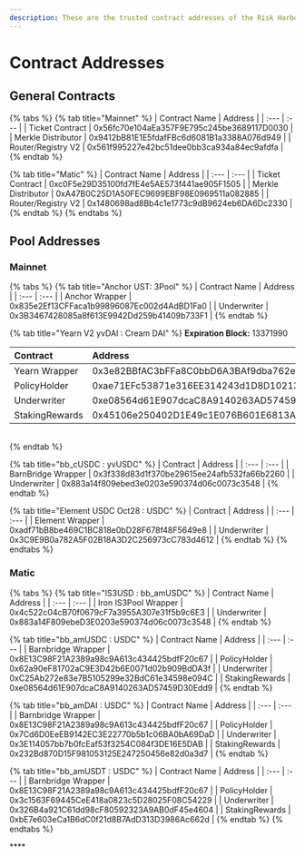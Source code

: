 ```yaml
---
description: These are the trusted contract addresses of the Risk Harbor protocol
---
```


# Contract Addresses

## **General Contracts**

{% tabs %}
{% tab title="Mainnet" %}
| Contract Name | Address |
| :--- | :--- |
| Ticket Contract | 0x56fc70e104aEa357F9E795c245be3689117D0030 |
| Merkle Distributor | 0x9412bB81E1E5fdafFBc6d6081B1a3388A076d949 |
| Router/Registry V2 | 0x561f995227e42bc51dee0bb3ca934a84ec9afdfa |
{% endtab %}

{% tab title="Matic" %}
| Contract Name | Address |
| :--- | :--- |
| Ticket Contract | 0xc0F5e29D35100fd7fE4e5AE573f441ae905F1505 |
| Merkle Distributor | 0xA47B0C25D1A50FEC9699EBF98E0969511a082885 |
| Router/Registry V2 | 0x1480698ad8Bb4c1e1773c9dB9624eb6DA6Dc2330 |
{% endtab %}
{% endtabs %}

## **Pool Addresses**

### Mainnet

{% tabs %}
{% tab title="Anchor UST: 3Pool" %}
| Contract Name | Address |
| :--- | :--- |
| Anchor Wrapper | 0x835e2Ef13CFFaca1b99896087Ec002d4AdBD1Fa0 |
| Underwriter | ​0x3B3467428085a8f613E9942Dd259b41409b733F1​ |
{% endtab %}

{% tab title="Yearn V2 yvDAI : Cream DAI" %}
**Expiration Block:** 13371990

| Contract | Address |
| :--- | :--- |
| Yearn Wrapper | 0x3e82BBfAC3bFFa8C0bbD6A3BAf9dba762eB7083B |
| PolicyHolder | 0xae71EFc53871e316EE314243d1D8D10213B84e7C |
| Underwriter | 0xe08564d61E907dcaC8A9140263AD57459D30Edd9 |
| StakingRewards | 0x45106e250402D1E49c1E076B601E6813A6AB7f52 |

|  |
| :--- |
{% endtab %}

{% tab title="bb\_cUSDC : yvUSDC" %}
| Contract | Address |
| :--- | :--- |
| BarnBridge Wrapper | 0x3f338d83d1f370be29615ee24afb532fa66b2260 |
| Underwriter | 0x883a14f809ebed3e0203e590374d06c0073c3548 |
{% endtab %}

{% tab title="Element USDC Oct28 : USDC" %}
| Contract | Address |
| :--- | :--- |
| Element Wrapper | 0xadf71bB8be469C1BC818e0bD28F678f48F5649e8 |
| Underwriter | 0x3C9E9B0a782A5F02B18A3D2C256973cC783d4612 |
{% endtab %}
{% endtabs %}

### **Matic**

{% tabs %}
{% tab title="IS3USD : bb\_amUSDC" %}
| Contract Name | Address |
| :--- | :--- |
| Iron IS3Pool Wrapper | 0x4c522c04cB70f0679cF7a3955A307e31f5b9c6E3 |
| Underwriter | 0x883a14F809ebeD3E0203e590374d06c0073c3548 |
{% endtab %}

{% tab title="bb\_amUSDC : USDC" %}
| Contract Name | Address |
| :--- | :--- |
| Barnbridge Wrapper | 0x8E13C98F21A2389a98c9A613c434425bdfF20c67 |
| PolicyHolder | ​0x62a90eF81702aC9E3D42b6E0071d02b909BdDA3f​ |
| Underwriter | 0xC25Ab272e83e7B5105299e32BdC61e34598e094C |
| StakingRewards | ​0xe08564d61E907dcaC8A9140263AD57459D30Edd9​ |
{% endtab %}

{% tab title="bb\_amDAI : USDC" %}
| Contract Name | Address |
| :--- | :--- |
| Barnbridge Wrapper | 0x8E13C98F21A2389a98c9A613c434425bdfF20c67 |
| PolicyHolder | ​0x7Cd6D0EeEB9142EC3E22770b5b1c06BA0bA69DaD​ |
| Underwriter | 0x3E114057bb7b0fcEaf53f3254C084f3DE16E5DAB |
| StakingRewards | ​0x232Bd870D15F981053125E247250456e82d0a3d7​ |
{% endtab %}

{% tab title="bb\_amUSDT : USDC" %}
| Contract Name | Address |
| :--- | :--- |
| Barnbridge Wrapper | 0x8E13C98F21A2389a98c9A613c434425bdfF20c67 |
| PolicyHolder | ​0x3c1563F69445CeE418a0823c5D28025F08C54229​ |
| Underwriter | 0x326B4a921C61dd98cF80592323A9AB0dF45e4604 |
| StakingRewards | ​0xbE7e603eCa1B6dC0f21d8B7AdD313D3986Ac662d​ |
{% endtab %}
{% endtabs %}

\*\*\*\*

